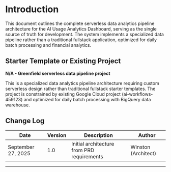 # Introduction

This document outlines the complete serverless data analytics pipeline architecture for the AI Usage Analytics Dashboard, serving as the single source of truth for development. The system implements a specialized data pipeline rather than a traditional fullstack application, optimized for daily batch processing and financial analytics.

## Starter Template or Existing Project

**N/A - Greenfield serverless data pipeline project**

This is a specialized data analytics pipeline architecture requiring custom serverless design rather than traditional fullstack starter templates. The project is constrained by existing Google Cloud project (ai-workflows-459123) and optimized for daily batch processing with BigQuery data warehouse.

## Change Log
| Date | Version | Description | Author |
|------|---------|-------------|--------|
| September 27, 2025 | 1.0 | Initial architecture from PRD requirements | Winston (Architect) |

---
